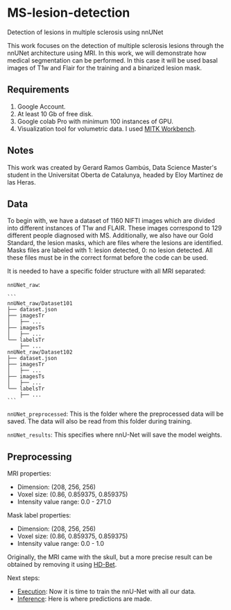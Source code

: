 # MS-lesion-detection
Detection of lesions in multiple sclerosis using nnUNet

This work focuses on the detection of multiple sclerosis lesions through the nnUNet architecture using MRI. In this work, we will demonstrate how medical segmentation can be performed.
In this case it will be used basal images of T1w and Flair for the training and a binarized lesion mask.

## Requirements
1. Google Account.
2. At least 10 Gb of free disk.
3. Google colab Pro with minimum 100 instances of GPU.
4. Visualization tool for volumetric data. I used [MITK Workbench](https://docs.mitk.org/nightly/MITKWorkbenchManualPage.html).

## Notes
This work was created by Gerard Ramos Gambús, Data Science Master's student in the Universitat Oberta de Catalunya, headed by Eloy Martínez de las Heras.

## Data
To begin with, we have a dataset of 1160 NIFTI images which are divided into different instances of T1w and FLAIR. These images correspond to 129 different people diagnosed with MS. Additionally, we also have our Gold Standard, the lesion masks, which are files where the lesions are identified. Masks files are labeled with 1: lesion detected, 0: no lesion detected.
All these files must be in the correct format before the code can be used.

It is needed to have a specific folder structure with all MRI separated:

`nnUNet_raw`:

    ```
    nnUNet_raw/Dataset101
    ├── dataset.json
    ├── imagesTr
    │   ├── ...
    ├── imagesTs
    │   ├── ...
    └── labelsTr
        ├── ...
    nnUNet_raw/Dataset102
    ├── dataset.json    
    ├── imagesTr    
    │   ├── ...    
    ├── imagesTs    
    │   ├── ...    
    └── labelsTr    
        ├── ...        
    ```
`nnUNet_preprocessed`: This is the folder where the preprocessed data will be saved. The data will also be read from this folder during training.

`nnUNet_results`: This specifies where nnU-Net will save the model weights.


## Preprocessing
MRI properties:
- Dimension: (208, 256, 256)
- Voxel size: (0.86, 0.859375, 0.859375)
- Intensity value range: 0.0 - 271.0

Mask label properties:
- Dimension: (208, 256, 256)
- Voxel size: (0.86, 0.859375, 0.859375)
- Intensity value range: 0.0 - 1.0

Originally, the MRI came with the skull, but a more precise result can be obtained by removing it using [HD-Bet](https://github.com/MIC-DKFZ/HD-BET).

Next steps:
- [Execution](documentation/execution.md): Now it is time to train the nnU-Net with all our data.
- [Inference](documentation/inference.md): Here is where predictions are made.

